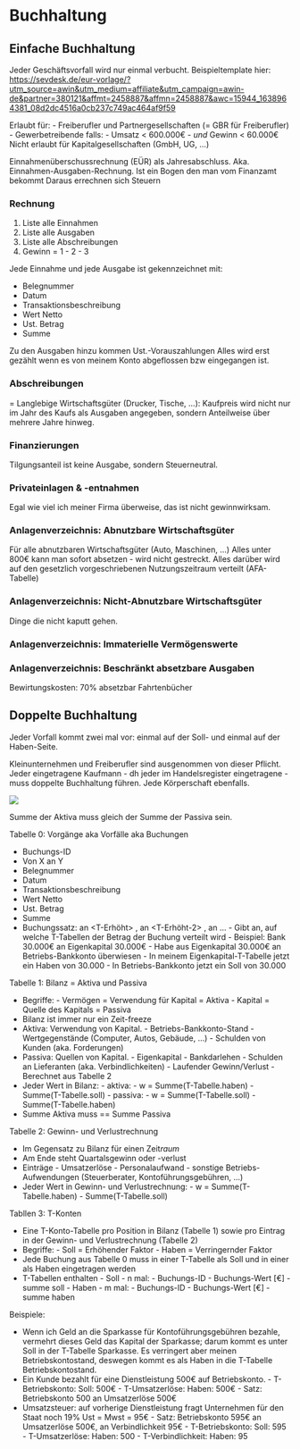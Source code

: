 # Buchhaltung

## Einfache Buchhaltung
Jeder Geschäftsvorfall wird nur einmal verbucht.
Beispieltemplate hier: https://sevdesk.de/eur-vorlage/?utm_source=awin&utm_medium=affiliate&utm_campaign=awin-de&partner=380121&affmt=2458887&affmn=2458887&awc=15944_1638964381_08d2dc4516a0cb237c749ac464af9f59 

Erlaubt für:
     - Freiberufler und Partnergesellschaften (= GBR für Freiberufler)
     - Gewerbetreibende falls:
        - Umsatz < 600.000€
        - *und* Gewinn < 60.000€
Nicht erlaubt für Kapitalgesellschaften (GmbH, UG, ...)

Einnahmenüberschussrechnung (EÜR) als Jahresabschluss. 
Aka. Einnahmen-Ausgaben-Rechnung.
Ist ein Bogen den man vom Finanzamt bekommt
Daraus errechnen sich Steuern


### Rechnung
1. Liste alle Einnahmen
2. Liste alle Ausgaben
3. Liste alle Abschreibungen
4. Gewinn = 1 - 2 - 3

Jede Einnahme und jede Ausgabe ist gekennzeichnet mit:
 - Belegnummer
 - Datum
 - Transaktionsbeschreibung
 - Wert Netto
 - Ust. Betrag
 - Summe

Zu den Ausgaben hinzu kommen Ust.-Vorauszahlungen
Alles wird erst gezählt wenn es von meinem Konto abgeflossen bzw eingegangen ist.

### Abschreibungen
= Langlebige Wirtschaftsgüter (Drucker, Tische, ...): Kaufpreis wird nicht nur im Jahr des Kaufs als Ausgaben angegeben,
sondern Anteilweise über mehrere Jahre hinweg.

### Finanzierungen
Tilgungsanteil ist keine Ausgabe, sondern Steuerneutral. 

### Privateinlagen & -entnahmen
Egal wie viel ich meiner Firma überweise, das ist nicht gewinnwirksam.

### Anlagenverzeichnis: Abnutzbare Wirtschaftsgüter
Für alle abnutzbaren Wirtschaftsgüter (Auto, Maschinen, ...)
Alles unter 800€ kann man sofort absetzen - wird nicht gestreckt.
Alles darüber wird auf den gesetzlich vorgeschriebenen Nutzungszeitraum verteilt (AFA-Tabelle)

### Anlagenverzeichnis: Nicht-Abnutzbare Wirtschaftsgüter
Dinge die nicht kaputt gehen. 

### Anlagenverzeichnis: Immaterielle Vermögenswerte

### Anlagenverzeichnis: Beschränkt absetzbare Ausgaben
Bewirtungskosten: 70% absetzbar
Fahrtenbücher


## Doppelte Buchhaltung
Jeder Vorfall kommt zwei mal vor: einmal auf der Soll- und einmal auf der Haben-Seite.

Kleinunternehmen und Freiberufler sind ausgenommen von dieser Pflicht.
Jeder eingetragene Kaufmann - dh jeder im Handelsregister eingetragene - muss doppelte Buchhaltung führen. Jede Körperschaft ebenfalls.

<img src="https://raw.githubusercontent.com/MichaelLangbein/tdl2/main/backend/data/assets/doppelte_buchführung.png">


Summe der Aktiva muss gleich der Summe der Passiva sein.


Tabelle 0: Vorgänge aka Vorfälle aka Buchungen
 - Buchungs-ID
 - Von X an Y
 - Belegnummer
 - Datum
 - Transaktionsbeschreibung
 - Wert Netto
 - Ust. Betrag
 - Summe
 - Buchungssatz: <T-Verringert> <Wert> an <T-Erhöht> <Wert>, an <T-Erhöht-2> <Wert-2>, an ...
        - Gibt an, auf welche T-Tabellen der Betrag der Buchung verteilt wird
        - Beispiel: Bank 30.000€ an Eigenkapital 30.000€
                - Habe aus Eigenkapital 30.000€ an Betriebs-Bankkonto überwiesen
                - In meinem Eigenkapital-T-Tabelle jetzt ein Haben von 30.000
                - In Betriebs-Bankkonto jetzt ein Soll von 30.000

Tabelle 1: Bilanz = Aktiva und Passiva
- Begriffe:
        - Vermögen = Verwendung für Kapital = Aktiva
        - Kapital = Quelle des Kapitals = Passiva
- Bilanz ist immer nur ein Zeit-freeze
- Aktiva: Verwendung von Kapital.
        - Betriebs-Bankkonto-Stand
        - Wertgegenstände (Computer, Autos, Gebäude, ...)
        - Schulden von Kunden (aka. Forderungen)
        <!-- - Erhaltene Dienstleistungen (Steuerberater, Kontoführungsgebühren) <-- vielleicht doch nicht? Welche Einträge müssen in Bilanz stehen? -->
- Passiva: Quellen von Kapital.
        - Eigenkapital
        - Bankdarlehen
        - Schulden an Lieferanten (aka. Verbindlichkeiten)
        - Laufender Gewinn/Verlust
                - Berechnet aus Tabelle 2
 - Jeder Wert in Bilanz: 
        - aktiva:
                - w = Summe(T-Tabelle.haben) - Summe(T-Tabelle.soll)
        - passiva: 
                - w = Summe(T-Tabelle.soll) - Summe(T-Tabelle.haben)
 - Summe Aktiva muss == Summe Passiva


Tabelle 2: Gewinn- und Verlustrechnung
- Im Gegensatz zu Bilanz für einen Zeit*raum*
- Am Ende steht Quartalsgewinn oder -verlust
- Einträge
        - Umsatzerlöse
        - Personalaufwand
        - sonstige Betriebs-Aufwendungen (Steuerberater, Kontoführungsgebühren, ...)
- Jeder Wert in Gewinn- und Verlustrechnung:
        - w = Summe(T-Tabelle.haben) - Summe(T-Tabelle.soll)

Tabllen 3: T-Konten
- Eine T-Konto-Tabelle pro Position in Bilanz (Tabelle 1)
  sowie pro Eintrag in der Gewinn- und Verlustrechnung (Tabelle 2)
- Begriffe:
        - Soll = Erhöhender Faktor
        - Haben = Verringernder Faktor
- Jede Buchung aus Tabelle 0 muss in einer T-Tabelle als Soll und in einer als Haben eingetragen werden
- T-Tabellen enthalten
        - Soll
                - n mal:
                        - Buchungs-ID
                        - Buchungs-Wert [€]
                - summe soll
        - Haben 
                - m mal:
                        - Buchungs-ID
                        - Buchungs-Wert [€]
                - summe haben


Beispiele:

- Wenn ich Geld an die Sparkasse für Kontoführungsgebühren bezahle, vermehrt dieses Geld das Kapital der Sparkasse; darum kommt es unter Soll in der T-Tabelle Sparkasse. Es verringert aber meinen Betriebskontostand, deswegen kommt es als Haben in die T-Tabelle Betriebskontostand.
- Ein Kunde bezahlt für eine Dienstleistung 500€ auf Betriebskonto.
        - T-Betriebskonto: Soll: 500€
        - T-Umsatzerlöse: Haben: 500€
        - Satz: Betriebskonto 500 an Umsatzerlöse 500€
- Umsatzsteuer: auf vorherige Dienstleistung fragt Unternehmen für den Staat noch 19% Ust = Mwst = 95€
        - Satz: Betriebskonto 595€ an Umsatzerlöse 500€, an Verbindlichkeit 95€
        - T-Betriebskonto: Soll: 595
        - T-Umsatzerlöse: Haben: 500
        - T-Verbindlichkeit: Haben: 95